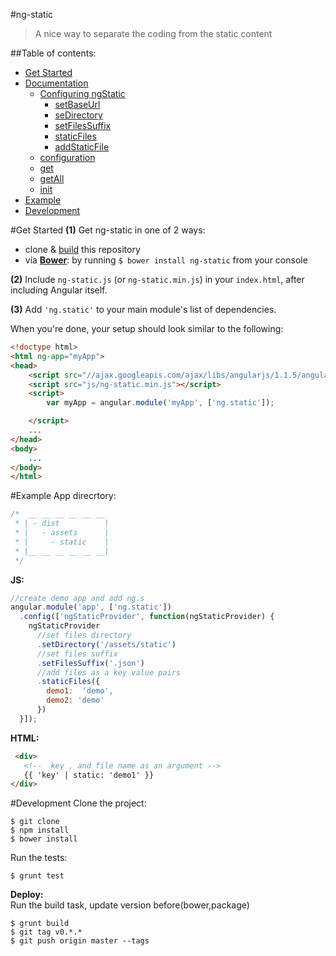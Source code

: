 #ng-static
>A nice way to separate the coding from the static content

##Table of contents:
- [Get Started](#get-started)
- [Documentation](documentation)
  - [Configuring ngStatic](#configuring-ngstatic)
    - [setBaseUrl]()
    - [seDirectory]()
    - [setFilesSuffix]()
    - [staticFiles]()
    - [addStaticFile]()
  - [configuration]()
  - [get]()
  - [getAll]()
  - [init]()
- [Example](#example)
- [Development](#development)

#Get Started
**(1)** Get ng-static in one of 2 ways:
  - clone & [build](#developing) this repository
  - via **[Bower](http://bower.io/)**: by running `$ bower install ng-static` from your console

**(2)** Include `ng-static.js` (or `ng-static.min.js`) in your `index.html`, after including Angular itself.

**(3)** Add `'ng.static'` to your main module's list of dependencies.

When you're done, your setup should look similar to the following:

```html
<!doctype html>
<html ng-app="myApp">
<head>
    <script src="//ajax.googleapis.com/ajax/libs/angularjs/1.1.5/angular.min.js"></script>
    <script src="js/ng-static.min.js"></script>
    <script>
        var myApp = angular.module('myApp', ['ng.static']);

    </script>
    ...
</head>
<body>
    ...
</body>
</html>
```
#Example
App direcrtory:
```js
/*  __ __ __ __ __ __
 * | - dist          |
 * |   - assets      |
 * |     - static    |
 * |__ __ __ __ __ __|
 */
```
**JS:**
```js
//create demo app and add ng.s
angular.module('app', ['ng.static'])
  .config(['ngStaticProvider', function(ngStaticProvider) {
    ngStaticProvider
      //set files directory
      .setDirectory('/assets/static')
      //set files suffix
      .setFilesSuffix('.json')
      //add files as a key value pairs
      .staticFiles({
        demo1:  'demo',
        demo2: 'demo'
      })
  }]);
```
**HTML:**
```html
 <div>
   <!--  key , and file name as an argument -->
   {{ 'key' | static: 'demo1' }}
</div>
```

#Development
Clone the project: <br/>
```
$ git clone 
$ npm install
$ bower install
```
Run the tests:
```
$ grunt test
```
**Deploy:**<br/>
Run the build task, update version before(bower,package)
```
$ grunt build
$ git tag v0.*.*
$ git push origin master --tags
